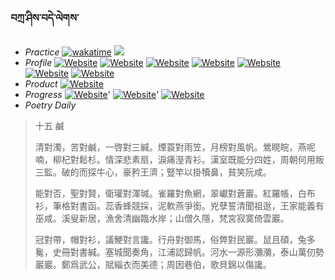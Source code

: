 ### བཀྲ་ཤིས་བདེ་ལེགས་ 
- _Practice_	[![wakatime](https://wakatime.com/badge/user/5043ee4a-e361-4607-9d47-d557f2005d05.svg)](https://wakatime.com/dashboard)	<a href="https://wakatime.com/@5043ee4a-e361-4607-9d47-d557f2005d05"><img src="https://wakatime.com/share/@IvanAXu/06501b1d-f434-4f2a-9524-dc2196223971.png" /></a> 
- _Profile_	[![Website](https://img.shields.io/website?label=&up_color=orange&up_message=Tianchi&url=https%3A%2F%2Fshields.io)](https://tianchi.aliyun.com/home/science/scienceDetail?userId=1095279182618)	[![Website](https://img.shields.io/website?label=&up_color=violet&up_message=AIstudio&url=https%3A%2F%2Fshields.io)](https://aistudio.baidu.com/aistudio/personalcenter/thirdview/979775)	[![Website](https://img.shields.io/website?label=&up_color=blue&up_message=Kaggle&url=https%3A%2F%2Fshields.io)](https://www.kaggle.com/ivanxu/)	[![Website](https://img.shields.io/website?label=&up_color=gay&up_message=Yuque&url=https%3A%2F%2Fshields.io)](https://www.yuque.com/ivanaxu)	[![Website](https://img.shields.io/website?label=&up_color=brown&up_message=Leetcode&url=https%3A%2F%2Fshields.io)](https://leetcode.cn/u/ivanaxu)	[![Website](https://img.shields.io/website?label=&up_color=red&up_message=Gitee&url=https%3A%2F%2Fshields.io)](https://gitee.com/IvanaXu)	[![Website](https://img.shields.io/website?label=&up_color=yellow&up_message=Monkeytype&url=https%3A%2F%2Fshields.io)](https://monkeytype.com/profile/IvanaXu) 
- _Product_	[![Website](https://img.shields.io/website?label=alpha&up_color=blue&up_message=EDA&url=https%3A%2F%2Fshields.io)](http://eda.tangjt.cn/) 
- _Progress_	[![Website](https://img.shields.io/website?label=&up_color=black&up_message=APTOS2021&url=https%3A%2F%2Fshields.io)](https://github.com/IvanaXu/APTOS2021/)'	[![Website](https://img.shields.io/website?label=&up_color=black&up_message=EDA&url=https%3A%2F%2Fshields.io)](https://github.com/IvanaXu/EDA/)'	[![Website](https://img.shields.io/website?label=&up_color=black&up_message=AICAS2024&url=https%3A%2F%2Fshields.io)](https://github.com/IvanaXu/AICAS2024/) 
- _Poetry Daily_ 


> 十五 鹹
> 
> 清對濁，苦對鹹，一啓對三緘。煙蓑對雨笠，月榜對風帆。鶯睍睆，燕呢喃，柳杞對鬆杉。情深悲素扇，淚痛溼青衫。漢室既能分四姓，周朝何用叛三監。破的而探牛心，豪矜王濟；豎竿以掛犢鼻，貧笑阮咸。
> 
> 能對否，聖對賢，衛瓘對渾瑊。雀羅對魚網，翠巘對蒼巖。紅羅帳，白布衫，筆格對書函。蕊香蜂競採，泥軟燕爭銜。兇孽誓清聞祖逖，王家能義有巫咸。溪叟新居，漁舍清幽臨水岸；山僧久隱，梵宮寂寞倚雲巖。
> 
> 冠對帶，帽對衫，議鯁對言讒。行舟對御馬，俗弊對民巖。鼠且碩，兔多毚，史冊對書緘。塞城聞奏角，江浦認歸帆。河水一源形瀰瀰，泰山萬仞勢巖巖。鄭爲武公，賦緇衣而美德；周因巷伯，歌貝錦以傷讒。
>
